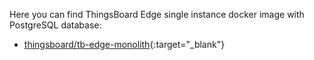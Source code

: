 Here you can find ThingsBoard Edge single instance docker image with PostgreSQL database: 

* [thingsboard/tb-edge-monolith](https://hub.docker.com/r/thingsboard/tb-edge-monolith){:target="_blank"}
